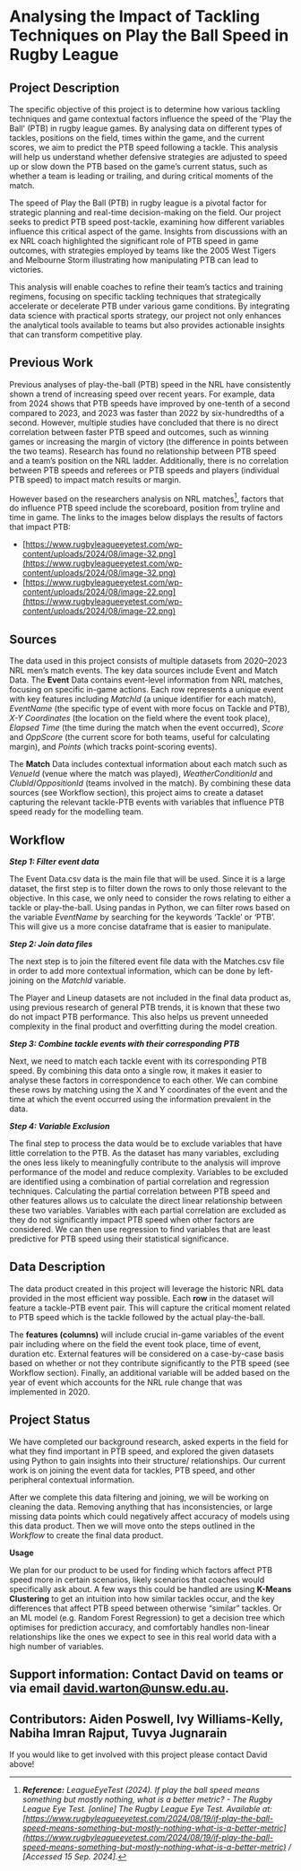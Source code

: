 # **Analysing the Impact of Tackling Techniques on Play the Ball Speed in Rugby League**

## **Project Description**

The specific objective of this project is to determine how various tackling techniques and game contextual factors influence the speed of the 'Play the Ball' (PTB) in rugby league games. By analysing data on different types of tackles, positions on the field, times within the game, and the current scores, we aim to predict the PTB speed following a tackle. This analysis will help us understand whether defensive strategies are adjusted to speed up or slow down the PTB based on the game’s current status, such as whether a team is leading or trailing, and during critical moments of the match.

The speed of Play the Ball (PTB) in rugby league is a pivotal factor for strategic planning and real-time decision-making on the field. Our project seeks to predict PTB speed post-tackle, examining how different variables influence this critical aspect of the game. Insights from discussions with an ex NRL coach highlighted the significant role of PTB speed in game outcomes, with strategies employed by teams like the 2005 West Tigers and Melbourne Storm illustrating how manipulating PTB can lead to victories.

This analysis will enable coaches to refine their team’s tactics and training regimens, focusing on specific tackling techniques that strategically accelerate or decelerate PTB under various game conditions. By integrating data science with practical sports strategy, our project not only enhances the analytical tools available to teams but also provides actionable insights that can transform competitive play. 

## **Previous Work**

Previous analyses of play-the-ball (PTB) speed in the NRL have consistently shown a trend of increasing speed over recent years. For example, data from 2024 shows that PTB speeds have improved by one-tenth of a second compared to 2023, and 2023 was faster than 2022 by six-hundredths of a second. However, multiple studies have concluded that there is no direct correlation between faster PTB speed and outcomes, such as winning games or increasing the margin of victory (the difference in points between the two teams). Research has found no relationship between PTB speed and a team’s position on the NRL ladder. Additionally, there is no correlation between PTB speeds and referees or PTB speeds and players (individual PTB speed) to impact match results or margin.

However based on the researchers analysis on NRL matches[^1], factors that do influence PTB speed include the scoreboard, position from tryline and time in game. The links to the images below displays the results of factors that impact PTB:

* [https://www.rugbyleagueeyetest.com/wp-content/uploads/2024/08/image-32.png](https://www.rugbyleagueeyetest.com/wp-content/uploads/2024/08/image-32.png)  
* [https://www.rugbyleagueeyetest.com/wp-content/uploads/2024/08/image-22.png](https://www.rugbyleagueeyetest.com/wp-content/uploads/2024/08/image-22.png)

## **Sources**

The data used in this project consists of multiple datasets from 2020–2023 NRL men’s match events. The key data sources include Event and Match Data. The **Event** Data contains event-level information from NRL matches, focusing on specific in-game actions. Each row represents a unique event with key features including *MatchId* (a unique identifier for each match), *EventName* (the specific type of event with more focus on Tackle and PTB), *X-Y Coordinates* (the location on the field where the event took place), *Elapsed Time* (the time during the match when the event occurred), *Score* and *OppScore* (the current score for both teams, useful for calculating margin), and *Points* (which tracks point-scoring events). 

The **Match** Data includes contextual information about each match such as *VenueId* (venue where the match was played), *WeatherConditionId* and *ClubId*/*OppositionId* (teams involved in the match). By combining these data sources (see Workflow section), this project aims to create a dataset capturing the relevant tackle-PTB events with variables that influence PTB speed ready for the modelling team.

## **Workflow** 

***Step 1: Filter event data***

The Event Data.csv data is the main file that will be used. Since it is a large dataset, the first step is to filter down the rows to only those relevant to the objective. In this case, we only need to consider the rows relating to either a tackle or play-the-ball. Using pandas in Python, we can filter rows based on the variable *EventName* by searching for the keywords ‘Tackle’ or ‘PTB’. This will give us a more concise dataframe that is easier to manipulate.

***Step 2: Join data files*** 

The next step is to join the filtered event file data with the Matches.csv file in order to add more contextual information, which can be done by left-joining on the *MatchId* variable. 

The Player and Lineup datasets are not included in the final data product as, using previous research of general PTB trends, it is known that these two do not impact PTB performance. This also helps us prevent unneeded complexity in the final product and overfitting during the model creation. 

***Step 3: Combine tackle events with their corresponding PTB***

Next, we need to match each tackle event with its corresponding PTB speed. By combining this data onto a single row, it makes it easier to analyse these factors in correspondence to each other.  We can combine these rows by matching using the X and Y coordinates of the event and the time at which the event occurred using the information prevalent in the data. 

***Step 4: Variable Exclusion*** 

The final step to process the data would be to exclude variables that have little correlation to the PTB. As the dataset has many variables, excluding the ones less likely to meaningfully contribute to the analysis will improve performance of the model and reduce complexity. Variables to be excluded are identified using a combination of partial correlation and regression techniques. Calculating the partial correlation between PTB speed and other features allows us to calculate the direct linear relationship between these two variables. Variables with each partial correlation are excluded as they do not significantly impact PTB speed when other factors are considered. We can then use regression to find variables that are least predictive for PTB speed using their statistical significance. 

## **Data Description** 

The data product created in this project will leverage the historic NRL data provided in the most efficient way possible. Each **row** in the dataset will feature a tackle-PTB event pair. This will capture the critical moment related to PTB speed which is the tackle followed by the actual play-the-ball. 

The **features (columns)** will include crucial in-game variables of the event pair including where on the field the event took place, time of event, duration etc. External features will be considered on a case-by-case basis based on whether or not they contribute significantly to the PTB speed (see Workflow section). Finally, an additional variable will be added based on the year of event which accounts for the NRL rule change that was implemented in 2020\. 

## **Project Status** 

We have completed our background research, asked experts in the field for what they find important in PTB speed, and explored the given datasets using Python to gain insights into their structure/ relationships. Our current work is on joining the event data for tackles, PTB speed, and other peripheral contextual information. 

After we complete this data filtering and joining, we will be working on cleaning the data. Removing anything that has inconsistencies, or large missing data points which could negatively affect accuracy of models using this data product. Then we will move onto the steps outlined in the *Workflow* to create the final data product.

**Usage** 

We plan for our product to be used for finding which factors affect PTB speed more in certain scenarios, likely scenarios that coaches would specifically ask about. A few ways this could be handled are using **K-Means Clustering** to get an intuition into how similar tackles occur, and the key differences that affect PTB speed between otherwise “similar” tackles. Or an ML model (e.g. Random Forest Regression) to get a decision tree which optimises for prediction accuracy, and comfortably handles non-linear relationships like the ones we expect to see in  this real world data with a high number of variables. 

## **Support information:** Contact David on teams or via email [david.warton@unsw.edu.au](mailto:david.warton@unsw.edu.au).

## **Contributors:** Aiden Poswell, Ivy Williams-Kelly, Nabiha Imran Rajput, Tuvya Jugnarain 

If you would like to get involved with this project please contact David above\! 

[^1]:  ***Reference:** LeagueEyeTest (2024). If play the ball speed means something but mostly nothing, what is a better metric? \- The Rugby League Eye Test. \[online\] The Rugby League Eye Test. Available at: [https://www.rugbyleagueeyetest.com/2024/08/19/if-play-the-ball-speed-means-something-but-mostly-nothing-what-is-a-better-metric](https://www.rugbyleagueeyetest.com/2024/08/19/if-play-the-ball-speed-means-something-but-mostly-nothing-what-is-a-better-metric) / \[Accessed 15 Sep. 2024\].*